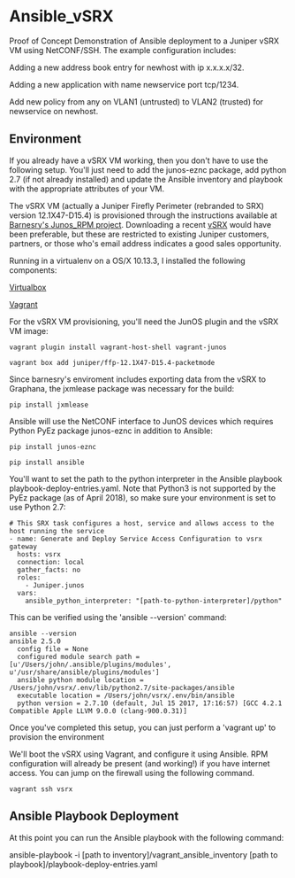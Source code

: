 # Ansible_vSRX
Proof of Concept Demonstration of Ansible deployment to a Juniper vSRX VM using NetCONF/SSH.  The example configuration includes:

Adding a new address book entry for newhost with ip x.x.x.x/32.

Adding a new application with name newservice port tcp/1234.

Add new policy from  any on VLAN1 (untrusted) to VLAN2 (trusted) for newservice on newhost.

## Environment
If you already have a vSRX VM working, then you don't have to use the following setup.  You'll just need to add the junos-eznc package, add python 2.7 (if not already installed) and update the Ansible inventory and playbook with the appropriate attributes of your VM.

The vSRX VM (actually a Juniper Firefly Perimeter (rebranded to SRX) version 12.1X47-D15.4) is provisioned through the instructions available at [Barnesry's Junos_RPM project](https://synackattack.wordpress.com/author/barnesry/).  Downloading a recent [vSRX](https://www.juniper.net/us/en/dm/free-vsrx-trial/) would have been preferable, but these are restricted to existing Juniper customers, partners, or those who's email address indicates a good sales opportunity.

Running in a virtualenv on a OS/X 10.13.3, I installed the following components:

[Virtualbox](https://www.virtualbox.org/wiki/Downloads)

[Vagrant](https://www.vagrantup.com/downloads.html) 

For the vSRX VM provisioning, you'll need the JunOS plugin and the vSRX VM image:

```
vagrant plugin install vagrant-host-shell vagrant-junos

vagrant box add juniper/ffp-12.1X47-D15.4-packetmode
```

Since barnesry's enviroment includes exporting data from the vSRX to Graphana, the jxmlease package was necessary for the build:

```
pip install jxmlease

```

Ansible will use the NetCONF interface to JunOS devices which requires Python PyEz package junos-eznc in addition to Ansible:

```
pip install junos-eznc

pip install ansible

```

You'll want to set the path to the python interpreter in the Ansible playbook playbook-deploy-entries.yaml.  Note that Python3 is not supported by the PyEz package (as of April 2018), so make sure your environment is set to use Python 2.7:

```
# This SRX task configures a host, service and allows access to the host running the service
- name: Generate and Deploy Service Access Configuration to vsrx gateway
  hosts: vsrx
  connection: local
  gather_facts: no
  roles:
    - Juniper.junos
  vars:
    ansible_python_interpreter: "[path-to-python-interpreter]/python"

```

This can be verified using the 'ansible --version' command:

```
ansible --version
ansible 2.5.0
  config file = None
  configured module search path = [u'/Users/john/.ansible/plugins/modules', u'/usr/share/ansible/plugins/modules']
  ansible python module location = /Users/john/vsrx/.env/lib/python2.7/site-packages/ansible
  executable location = /Users/john/vsrx/.env/bin/ansible
  python version = 2.7.10 (default, Jul 15 2017, 17:16:57) [GCC 4.2.1 Compatible Apple LLVM 9.0.0 (clang-900.0.31)]
```

Once you've completed this setup, you can just perform a 'vagrant up' to provision the environment

We'll boot the vSRX using Vagrant, and configure it using Ansible. RPM configuration will already be present (and working!) if you have internet access. You can jump on the firewall using the following command.

```
vagrant ssh vsrx
```

## Ansible Playbook Deployment

At this point you can run the Ansible playbook with the following command:

ansible-playbook -i [path to inventory]/vagrant_ansible_inventory [path to playbook]/playbook-deploy-entries.yaml

